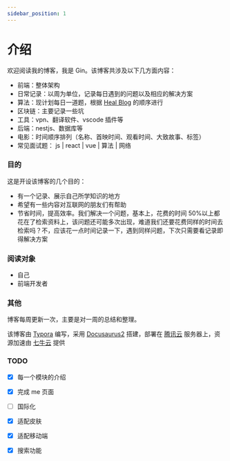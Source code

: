 ```yaml
---
sidebar_position: 1
---
```


# 介绍

欢迎阅读我的博客，我是 Gin。该博客共涉及以下几方面内容：

- 前端：整体架构
- 日常记录：以周为单位，记录每日遇到的问题以及相应的解决方案
- 算法：现计划每日一道题，根据 [Heal Blog](https://2heal1.github.io/) 的顺序进行
- 区块链：主要记录一些坑
- 工具：vpn、翻译软件、vscode 插件等
- 后端：nestjs、数据库等
- 电影：时间顺序排列（名称、首映时间、观看时间、大致故事、标签）
- 常见面试题： js | react | vue | 算法 | 网络

### 目的

这是开设该博客的几个目的：

- 有一个记录、展示自己所学知识的地方
- 希望有一些内容对互联网的朋友们有帮助
- 节省时间，提高效率。我们解决一个问题，基本上，花费的时间 50%以上都花在了检索资料上，该问题还可能多次出现，难道我们还要花费同样的时间去检索吗？不，应该花一点时间记录一下，遇到同样问题，下次只需要看记录即得解决方案

### 阅读对象

- 自己
- 前端开发者

### 其他

博客每周更新一次，主要是对一周的总结和整理。

该博客由 [Typora](https://typora.io/) 编写，采用 [Docusaurus2](https://docusaurus.io/) 搭建，部署在 [腾讯云](https://cloud.tencent.com/) 服务器上，资源加速由 [七牛云](https://portal.qiniu.com/) 提供

### TODO

- [x] 每一个模块的介绍
- [x] 完成 me 页面
- [ ] 国际化
- [x] 适配皮肤
- [x] 适配移动端
- [x] 搜索功能

